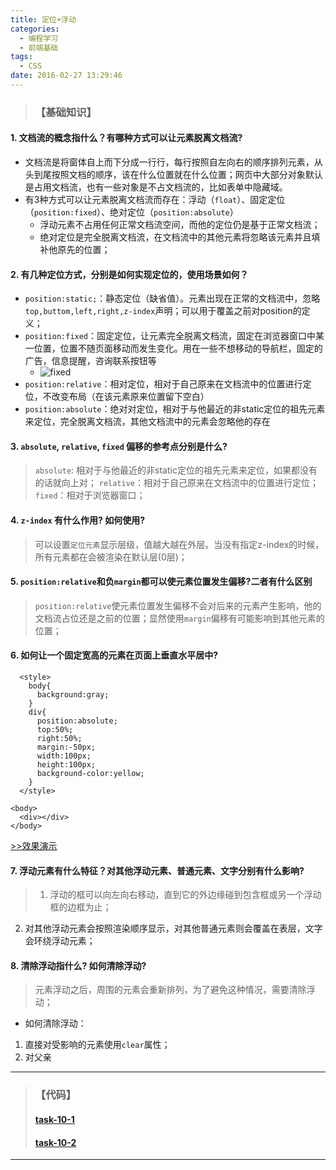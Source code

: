 ```yaml
---
title: 定位+浮动
categories:
  - 编程学习
  - 前端基础
tags:
  - CSS
date: 2016-02-27 13:29:46
---
```

>### 【基础知识】

#### **1. 文档流的概念指什么？有哪种方式可以让元素脱离文档流?**
* 文档流是将窗体自上而下分成一行行，每行按照自左向右的顺序排列元素，从头到尾按照文档的顺序，该在什么位置就在什么位置；网页中大部分对象默认是占用文档流，也有一些对象是不占文档流的，比如表单中隐藏域。
* 有3种方式可以让元素脱离文档流而存在：浮动（`float`）、固定定位（`position:fixed`）、绝对定位（`position:absolute`）
  * 浮动元素不占用任何正常文档流空间，而他的定位仍是基于正常文档流；
  * 绝对定位是完全脱离文档流，在文档流中的其他元素将忽略该元素并且填补他原先的位置；

<!--more-->

#### **2. 有几种定位方式，分别是如何实现定位的，使用场景如何？**

* `position:static;`：静态定位（缺省值）。元素出现在正常的文档流中，忽略`top,buttom,left,right,z-index`声明；可以用于覆盖之前对position的定义；
* `position:fixed`：固定定位，让元素完全脱离文档流，固定在浏览器窗口中某一位置，位置不随页面移动而发生变化。用在一些不想移动的导航栏，固定的广告，信息提醒，咨询联系按钮等
  * ![fixed][1]
* `position:relative`：相对定位，相对于自己原来在文档流中的位置进行定位，不改变布局（在该元素原来位置留下空白）
* `position:absolute`：绝对对定位，相对于与他最近的非static定位的祖先元素来定位，完全脱离文档流，其他文档流中的元素会忽略他的存在


#### **3. `absolute`, `relative`, `fixed` 偏移的参考点分别是什么?**
> `absolute`: 相对于与他最近的非static定位的祖先元素来定位，如果都没有的话就向上对；
`relative`：相对于自己原来在文档流中的位置进行定位；
` fixed`：相对于浏览器窗口；  


#### **4. `z-index` 有什么作用? 如何使用?**
> 可以设置`定位元素`显示层级，值越大越在外层。当没有指定z-index的时候， 所有元素都在会被渲染在默认层(0层)；

#### **5. `position:relative`和负`margin`都可以使元素位置发生偏移?二者有什么区别**
> `position:relative`使元素位置发生偏移不会对后来的元素产生影响，他的文档流占位还是之前的位置；显然使用`margin`偏移有可能影响到其他元素的位置；

#### **6. 如何让一个固定宽高的元素在页面上垂直水平居中?**

```
  <style>
    body{
      background:gray;
    }
    div{
      position:absolute;
      top:50%;
      right:50%;
      margin:-50px;
      width:100px;
      height:100px;
      background-color:yellow;
    }
  </style>

<body>
  <div></div>
</body>
```
[>>效果演示][2]

#### **7. 浮动元素有什么特征？对其他浮动元素、普通元素、文字分别有什么影响?**
> 1. 浮动的框可以向左向右移动，直到它的外边缘碰到包含框或另一个浮动框的边框为止；
2. 对其他浮动元素会按照渲染顺序显示，对其他普通元素则会覆盖在表层，文字会环绕浮动元素；

#### **8. 清除浮动指什么? 如何清除浮动?**
> 元素浮动之后，周围的元素会重新排列，为了避免这种情况，需要清除浮动；

* 如何清除浮动：
1. 直接对受影响的元素使用`clear`属性；
2. 对父亲

---
>### 【代码】
> #### [task-10-1](https://github.com/licao404/landemo/blob/master/task10/task-10-1.html)
> #### [task-10-2](https://github.com/licao404/landemo/blob/master/task10/task-10-2.html)






  [1]: http://7xr868.com1.z0.glb.clouddn.com/task10fixed.png
  [2]: http://js.jirengu.com/dupahagojo/1/edit

---
